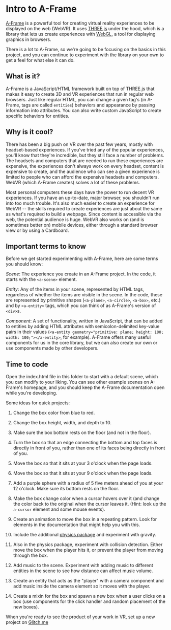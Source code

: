 # Intro to A-Frame

[A-Frame](https://aframe.io/) is a powerful tool for creating virtual reality experiences to be displayed on the web (WebVR). It uses [THREE.js](https://threejs.org/) under the hood, which is a library that lets us create experiences with [WebGL](https://developer.mozilla.org/en-US/docs/Web/API/WebGL_API), a tool for displaying graphics in browsers.

There is a lot to A-Frame, so we're going to be focusing on the basics in this project, and you can continue to experiment with the library on your own to get a feel for what else it can do.

## What is it?
A-Frame is a JavaScript/HTML framework built on top of THREE.js that makes it easy to create 3D and VR experiences that run in regular web browsers. Just like regular HTML, you can change a given tag's (in A-Frame, tags are called `entities`) behaviors and appearance by passing information into attributes. You can also write custom JavaScript to create specific behaviors for entities.

## Why is it cool?
There has been a big push on VR over the past few years, mostly with headset-based experiences. If you've tried any of the popular experiences, you'll know that they're incredible, but they still face a number of problems. The headsets and computers that are needed to run these experiences are expensive, the experiences don't always work on every headset, content is expensive to create, and the audience who can see a given experience is limited to people who can afford the expensive headsets and computers. WebVR (which A-Frame creates) solves a lot of these problems.

Most personal computers these days have the power to run decent VR experiences. If you have an up-to-date, major browser, you shouldn't run into too much trouble. It's also much easier to create an experience for WebVR -- the skills required to create experiences are just about the same as what's required to build a webpage. Since content is accessible via the web, the potential audience is huge. WebVR also works on (and is sometimes better on) mobile devices, either through a standard browser view or by using a Cardboard.


## Important terms to know
Before we get started experimenting with A-Frame, here are some terms you should know:

*Scene*: The experience you create in an A-Frame project. In the code, it starts with the `<a-scene>` element.

*Entity*: Any of the items in your scene, represented by HTML tags, regardless of whether the items are visible in the scene. In the code, these are represented by primitive shapes (`<a-plane>`, `<a-circle>`, `<a-box>`, etc.) and by `<a-entity>` tags, which you can think of as A-Frame's version of `<div>`s.

*Component*: A set of functionality, written in JavaScript, that can be added to entities by adding HTML attributes with semicolon-delimited key-value pairs in their values (`<a-entity geometry="primitive: plane; height: 100; width: 100;"></a-entity>`, for example). A-Frame offers many useful components for us in the core library, but we can also create our own or use components made by other developers.

## Time to code
Open the index.html file in this folder to start with a default scene, which you can modify to your liking. You can see other example scenes on A-Frame's homepage, and you should keep the A-Frame documentation open while you're developing.

Some ideas for quick projects:

1) Change the box color from blue to red.

2) Change the box height, width, and depth to 10.

3) Make sure the box bottom rests on the floor (and not in the floor).

4) Turn the box so that an edge connecting the bottom and top faces is directly in front of you, rather than one of its faces being directly in front of you.

5) Move the box so that it sits at your 3 o'clock when the page loads.

5) Move the box so that it sits at your 9 o'clock when the page loads.

6) Add a purple sphere with a radius of 5 five meters ahead of you at your 12 o'clock. Make sure its bottom rests on the floor.

7) Make the box change color when a cursor hovers over it (and change the color back to the original when the cursor leaves it. (Hint: look up the `a-cursor` element and some mouse events).

8) Create an animation to move the box in a repeating pattern. Look for elements in the documentation that might help you with this.

9) Include the additional [physics package](https://github.com/donmccurdy/aframe-physics-system) and experiment with gravity.

10) Also in the physics package, experiment with collision detection. Either move the box when the player hits it, or prevent the player from moving through the box.

11) Add music to the scene. Experiment with adding music to different entities in the scene to see how distance can affect music volume.

12) Create an entity that acts as the "player" with a camera component and add music inside the camera element so it moves with the player.

13) Create a mixin for the box and spawn a new box when a user clicks on a box (use components for the click handler and random placement of the new boxes).

When you're ready to see the product of your work in VR, set up a new project on [Glitch.me]()